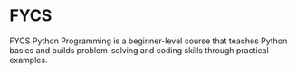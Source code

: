 # FYCS
FYCS Python Programming is a beginner-level course that teaches Python basics and builds problem-solving and coding skills through practical examples.  
